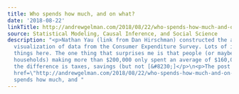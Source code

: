 ```yaml
---
title: Who spends how much, and on what?
date: '2018-08-22'
linkTitle: http://andrewgelman.com/2018/08/22/who-spends-how-much-and-on-what/
source: Statistical Modeling, Causal Inference, and Social Science
description: "<p>Nathan Yau (link from Dan Hirschman) constructed the above excellent
  visualization of data from the Consumer Expenditure Survey. Lots of interesting
  things here. The one thing that surprises me is that people (or maybe it&#8217;s
  households) making more than $200,000 only spent an average of $160,000. I guess
  the difference is taxes, savings (but not [&#8230;]</p>\n<p>The post <a rel=\"nofollow\"
  href=\"http://andrewgelman.com/2018/08/22/who-spends-how-much-and-on-what/\">Who
  spends how much, and "
---
```

